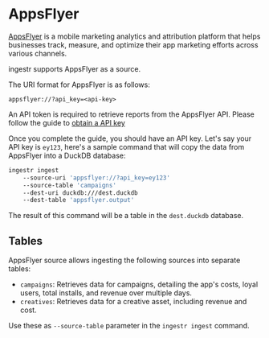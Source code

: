 # AppsFlyer

[AppsFlyer](https://www.appsflyer.com/) is a mobile marketing analytics and attribution platform that helps businesses track, measure, and optimize their app marketing efforts across various channels.

ingestr supports AppsFlyer as a source.

The URI format for AppsFlyer is as follows:

```plaintext
appsflyer://?api_key=<api-key>
```

An API token is required to retrieve reports from the AppsFlyer API. Please follow the guide to [obtain a API key](https://support.appsflyer.com/hc/en-us/articles/360004562377-Managing-AppsFlyer-tokens)

Once you complete the guide, you should have an API key. Let's say your API key is `ey123`, here's a sample command that will copy the data from AppsFlyer into a DuckDB database:

```bash
ingestr ingest 
    --source-uri 'appsflyer://?api_key=ey123' 
    --source-table 'campaigns' 
    --dest-uri duckdb:///dest.duckdb 
    --dest-table 'appsflyer.output'
```

The result of this command will be a table in the `dest.duckdb` database.

## Tables
AppsFlyer source allows ingesting the following sources into separate tables:

- `campaigns`: Retrieves data for campaigns, detailing the app's costs, loyal users, total installs, and revenue over multiple days.
- `creatives`: Retrieves data for a creative asset, including revenue and cost.

Use these as `--source-table` parameter in the `ingestr ingest` command.
